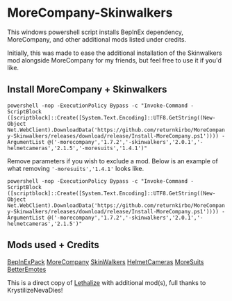 # MoreCompany-Skinwalkers

This windows powershell script installs BepInEx dependency, MoreCompany, and other additional mods listed under credits.

Initially, this was made to ease the additional installation of the Skinwalkers mod alongside MoreCompany for my friends, but feel free to use it if you'd like.

## Install MoreCompany + Skinwalkers

``
powershell -nop -ExecutionPolicy Bypass -c "Invoke-Command -ScriptBlock ([scriptblock]::Create([System.Text.Encoding]::UTF8.GetString((New-Object Net.WebClient).DownloadData('https://github.com/returnkirbo/MoreCompany-Skinwalkers/releases/download/release/Install-MoreCompany.ps1')))) -ArgumentList @('-morecompany','1.7.2','-skinwalkers','2.0.1','-helmetcameras','2.1.5','-moresuits','1.4.1')"
``

Remove parameters if you wish to exclude a mod. Below is an example of what removing ``'-moresuits','1.4.1'`` looks like.

``
powershell -nop -ExecutionPolicy Bypass -c "Invoke-Command -ScriptBlock ([scriptblock]::Create([System.Text.Encoding]::UTF8.GetString((New-Object Net.WebClient).DownloadData('https://github.com/returnkirbo/MoreCompany-Skinwalkers/releases/download/release/Install-MoreCompany.ps1')))) -ArgumentList @('-morecompany','1.7.2','-skinwalkers','2.0.1','-helmetcameras','2.1.5')"
``

## Mods used + Credits

[BepInExPack](https://thunderstore.io/c/lethal-company/p/BepInEx/BepInExPack/)
[MoreCompany](https://thunderstore.io/c/lethal-company/p/notnotnotswipez/MoreCompany/)
[SkinWalkers](https://thunderstore.io/c/lethal-company/p/RugbugRedfern/Skinwalkers/)
[HelmetCameras](https://thunderstore.io/c/lethal-company/p/RickArg/Helmet_Cameras/)
[MoreSuits](https://thunderstore.io/c/lethal-company/p/x753/More_Suits/)
[BetterEmotes](https://thunderstore.io/c/lethal-company/p/Sligili/More_Emotes/)

This is a direct copy of [Lethalize](https://github.com/KrystilizeNevaDies/Lethalize) with additional mod(s), full thanks to KrystilizeNevaDies!
